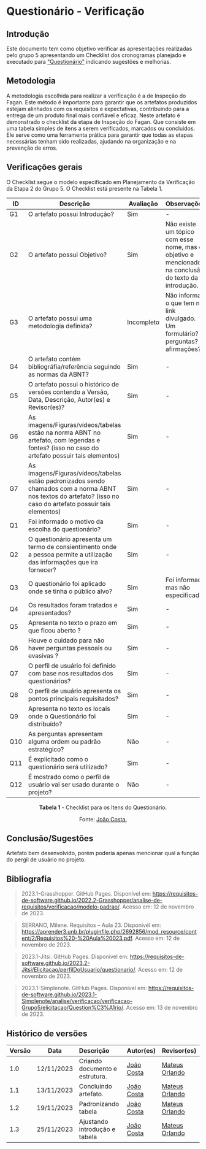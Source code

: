 # Questionário - Verificação

## Introdução
Este documento tem como objetivo verificar as apresentações realizadas pelo grupo 5 apresentando um Checklist dos cronogramas planejado e executado para  ["Questionário"](https://requisitos-de-software.github.io/2023.2-Jitsi/Elicitacao/perfilDoUsuario/questionario/) indicando sugestões e melhorias.

## Metodologia

A metodologia escolhida para realizar a verificação é a de Inspeção do Fagan. Este método é importante para garantir que os artefatos produzidos estejam alinhados com os requisitos e expectativas, contribuindo para a entrega de um produto final mais confiável e eficaz. Neste artefato é demonstrado o checklist da etapa de Inspeção do Fagan. Que consiste em uma tabela simples de itens a serem verificados, marcados ou concluídos. Ele serve como uma ferramenta prática para garantir que todas as etapas necessárias tenham sido realizadas, ajudando na organização e na prevenção de erros.

## Verificações gerais
O Checklist segue o modelo especificado em Planejamento da Verificação da Etapa 2 do Grupo 5. O Checklist está presente na Tabela 1.

<center>

| ID | Descrição | Avaliação | Observações |
| ---| -------- | --------- | ------------ |
| G1  | O artefato possui Introdução? | Sim | - |
| G2  | O artefato possui Objetivo? | Sim  | Não existe um tópico com esse nome, mas o objetivo e mencionado na conclusão do texto da introdução. |
| G3  | O artefato possui uma metodologia definida? | Incompleto | Não informa o que tem no link divulgado. Um formulário? perguntas? afirmações? |
| G4  | O artefato contém bibliográfia/referência seguindo as normas da ABNT? | Sim | - |
| G5  | O artefato possui o histórico de versões contendo a Versão, Data, Descrição, Autor(es) e Revisor(es)? | Sim | - |
| G6  | As imagens/Figuras/vídeos/tabelas estão na norma ABNT no artefato, com legendas e fontes? (isso no caso do artefato possuir tais elementos) | Sim | - |
| G7  | As imagens/Figuras/vídeos/tabelas estão padronizados sendo chamados com a norma ABNT nos textos do artefato? (isso no caso do artefato possuir tais elementos) | Sim | - |
| Q1 | Foi informado o motivo da escolha do questionário? | Sim | - |
| Q2 | O questionário apresenta um termo de consientimento onde a pessoa permite a utilização das informações que ira fornecer? | Sim | - |
| Q3 | O questionário foi aplicado onde se tinha o público alvo? | Sim | Foi informado mas não especificado. |
| Q4 | Os resultados foram tratados e apresentados? | Sim | - |
| Q5 | Apresenta no texto o prazo em que ficou aberto ? | Sim | - |
| Q6 | Houve o cuidado para não haver perguntas pessoais ou evasivas ? | Sim | - |
| Q7 | O perfíl de usuário foi definido com base nos resultados dos questionários? | Sim | - |
| Q8 | O perfil de usuário apresenta os pontos principais requisitados? | Sim | - |
| Q9 | Apresenta no texto os locais onde o Questionário foi distribuído? | Sim | - |
| Q10 | As perguntas apresentam alguma ordem ou padrão estratégico? | Não | - |
| Q11 | É explicitado como o questionário será utilizado? | Sim | - |
| Q12 | É mostrado como o perfil de usuário vai ser usado durante o projeto? | Não | - |

**Tabela 1** - Checklist para os Itens do Questionário.

Fonte: [João Costa.](https://github.com/jvcostta)

</center>

## Conclusão/Sugestões
Artefato bem desenvolvido, porém poderia apenas mencionar qual a função do pergil de usuário no projeto.
## Bibliografia

> 2023.1-Grasshopper. GitHub Pages. Disponível em: https://requisitos-de-software.github.io/2022.2-Grasshopper/analise-de-requisitos/verificacao/modelo-padrao/. Acesso em: 12 de novembro de 2023.

> SERRANO, Milene. Requisitos – Aula 23. Disponivél em: https://aprender3.unb.br/pluginfile.php/2692856/mod_resource/content/2/Requisitos%20-%20Aula%20023.pdf. Acesso em: 12 de novembro de 2023.

> 2023.1-Jitsi. GitHub Pages. Disponível em: https://requisitos-de-software.github.io/2023.2-Jitsi/Elicitacao/perfilDoUsuario/questionario/. Acesso em: 12 de novembro de 2023.

> 2023.1-Simplenote. GitHub Pages. Disponível em: https://requisitos-de-software.github.io/2023.1-Simplenote/analise/verificacao/verificacao-Grupo5/elicitacao/Question%C3%A1rio/. Acesso em: 13 de novembro de 2023.
## Histórico de versões
| Versão | Data       | Descrição                   | Autor(es)     | Revisor(es) |
|--------|------------|:-----------------------------|---------------|-------------|
| 1.0    | 12/11/2023 | Criando documento e estrutura. |  [João Costa](https://github.com/jvcostta)   |  [Mateus Orlando](https://github.com/MateusPy)           |
| 1.1    | 13/11/2023 | Concluindo artefato. |  [João Costa](https://github.com/jvcostta)   |  [Mateus Orlando](https://github.com/MateusPy)           |
| 1.2    | 19/11/2023 | Padronizando tabela |  [João Costa](https://github.com/jvcostta)   |  [Mateus Orlando](https://github.com/MateusPy)           |
| 1.3    | 25/11/2023 | Ajustando introdução e tabela |  [João Costa](https://github.com/jvcostta)   |  [Mateus Orlando](https://github.com/MateusPy)           |

